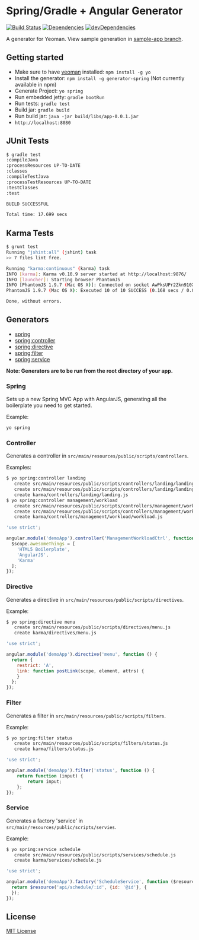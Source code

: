 # Spring/Gradle + Angular Generator

[![Build Status](https://drone.io/github.com/countableSet/generator-spring/status.png)](https://drone.io/github.com/countableSet/generator-spring/latest) [![Dependencies](https://david-dm.org/countableset/generator-spring.png)](https://david-dm.org/countableset/generator-spring) [![devDependencies](https://david-dm.org/countableset/generator-spring/dev-status.png)](https://david-dm.org/countableset/generator-spring#info=devDependencies&view=table)

A generator for Yeoman. View sample generation in [sample-app branch](https://github.com/countableSet/generator-spring/tree/sample-app).

## Getting started
- Make sure to have [yeoman](https://github.com/yeoman/yo) installed: `npm install -g yo`
- Install the generator: `npm install -g generator-spring` (Not currently available in npm)
- Generate Project: `yo spring`
- Run embedded jetty: `gradle bootRun`
- Run tests: `gradle test`
- Build jar: `gradle build`
- Run build jar: `java -jar build/libs/app-0.0.1.jar`
- `http://localhost:8080`

## JUnit Tests
``` bash
$ gradle test
:compileJava
:processResources UP-TO-DATE
:classes
:compileTestJava
:processTestResources UP-TO-DATE
:testClasses
:test

BUILD SUCCESSFUL

Total time: 17.699 secs
```

## Karma Tests
``` bash
$ grunt test
Running "jshint:all" (jshint) task
>> 7 files lint free.

Running "karma:continuous" (karma) task
INFO [karma]: Karma v0.10.9 server started at http://localhost:9876/
INFO [launcher]: Starting browser PhantomJS
INFO [PhantomJS 1.9.7 (Mac OS X)]: Connected on socket AwPksUPr2Zkn910XgkRH
PhantomJS 1.9.7 (Mac OS X): Executed 10 of 10 SUCCESS (0.168 secs / 0.039 secs)

Done, without errors.
```

## Generators
* [spring](#spring)
* [spring:controller](#controller)
* [spring:directive](#directive)
* [spring:filter](#filter)
* [spring:service](#service)

**Note: Generators are to be run from the root directory of your app.**

### Spring
Sets up a new Spring MVC App with AngularJS, generating all the boilerplate you need to get started.

Example:
```bash
yo spring
```

### Controller
Generates a controller in `src/main/resources/public/scripts/controllers`.

Examples:
```bash
$ yo spring:controller landing
   create src/main/resources/public/scripts/controllers/landing/landing.js
   create src/main/resources/public/scripts/controllers/landing/landing.html
   create karma/controllers/landing/landing.js
$ yo spring:controller management/workload
   create src/main/resources/public/scripts/controllers/management/workload/workload.js
   create src/main/resources/public/scripts/controllers/management/workload/workload.html
   create karma/controllers/management/workload/workload.js
```

```javascript
'use strict';

angular.module('demoApp').controller('ManagementWorkloadCtrl', function ($scope) {
  $scope.awesomeThings = [
    'HTML5 Boilerplate',
    'AngularJS',
    'Karma'
  ];
});
```

### Directive
Generates a directive in `src/main/resources/public/scripts/directives`.

Example:
```bash
$ yo spring:directive menu
   create src/main/resources/public/scripts/directives/menu.js
   create karma/directives/menu.js
```

```javascript
'use strict';

angular.module('demoApp').directive('menu', function () {
  return {
    restrict: 'A',
    link: function postLink(scope, element, attrs) {
    }
  };
});
```

### Filter
Generates a filter in `src/main/resources/public/scripts/filters`.

Example:
```bash
$ yo spring:filter status
   create src/main/resources/public/scripts/filters/status.js
   create karma/filters/status.js
```

```javascript
'use strict';

angular.module('demoApp').filter('status', function () {
    return function (input) {
        return input;
    };
});
```

### Service
Generates a factory 'service' in `src/main/resources/public/scripts/servies`.

Example:
```bash
$ yo spring:service schedule
   create src/main/resources/public/scripts/services/schedule.js
   create karma/services/schedule.js
```

```javascript
'use strict';

angular.module('demoApp').factory('ScheduleService', function ($resource) {
  return $resource('api/schedule/:id', {id: '@id'}, {
  });
});
```

## License
[MIT License](http://en.wikipedia.org/wiki/MIT_License)
